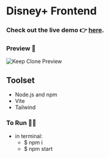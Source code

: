# Disney+ Frontend

### Check out the live demo 👉 [here](https://disneyplus-clone-shenks.vercel.app/).

### Preview 👀
![Keep Clone Preview](https://github.com/shenks/disneyplus-clone/blob/2d2743341e8958cda997d37f4d1bdd7e9cdf9d03/public/disney-preview.png)

## Toolset
- Node.js and npm
- Vite
- Tailwind

### To Run 🏃‍♂️
- in terminal:
  - $ npm i
  - $ npm start
